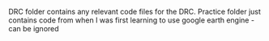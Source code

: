 DRC folder contains any relevant code files for the DRC. Practice folder just contains code from when I was first learning to use google earth engine - can be ignored
